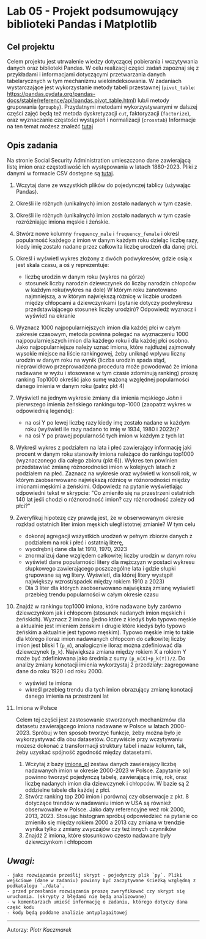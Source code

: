# Lab 05 - Projekt podsumowujący biblioteki Pandas i Matplotlib

## Cel projektu
Celem projektu jest utrwalenie wiedzy dotyczącej pobierania i wczytywania danych oraz biblioteki Pandas.
W celu realizacji części zadań zapoznaj się z przykładami i informacjami dotyczącymi przetwarzania danych tabelarycznych w tym mechanizmu wieloindeksowania. W zadaniach wystarczające jest wykorzystanie metody tabeli przestawnej (`pivot_table`: https://pandas.pydata.org/pandas-docs/stable/reference/api/pandas.pivot_table.html) lub/i metody grupowania (`groupby`). Przydatnymi metodami wykorzystywanymi w dalszej części zajęć będą też metoda dyskretyzacji `cut`, faktoryzacji (`factorize`), oraz wyznaczanie częstości wystąpień i normalizacji (`crosstab`)
Informacje na ten temat możesz znaleźć [tutaj](https://pandas.pydata.org/pandas-docs/stable/user_guide/reshaping.html)

## Opis zadania
Na stronie Social Security Administration umieszczono dane zawierającą listę imion oraz częstotliwość ich występowania w latach 1880-2023. Pliki z danymi w formacie CSV dostępne są [tutaj](https://www.ssa.gov/oact/babynames/names.zip).

1. Wczytaj dane ze wszystkich plików do pojedynczej tablicy (używając Pandas).
2. Określi ile różnych (unikalnych) imion zostało nadanych w tym czasie.
3. Określi ile różnych (unikalnych) imion zostało nadanych w tym czasie rozróżniając imiona męskie i żeńskie.
4. Stwórz nowe kolumny `frequency_male` i `frequency_female` i określ popularność każdego z imion w danym każdym roku dzieląc liczbę razy, kiedy imię zostało nadane przez całkowita liczbę urodzeń dla danej płci.  
5. Określ i wyświetl wykres złożony z dwóch podwykresów, gdzie osią x jest skala czasu, a oś y reprezentuje:
   - liczbę urodzin w danym roku (wykres na górze)
   - stosunek liczby narodzin dziewczynek do liczby narodzin chłopców w każdym roku(wykres na dole)
W którym roku zanotowano najmniejszą, a w którym największą różnicę w liczbie urodzeń między chłopcami a dziewczynkami (pytanie dotyczy podwykresu przedstawiającego stosunek liczby urodzin)? Odpowiedź wyznacz i  wyświetl  na ekranie
6. Wyznacz 1000 najpopularniejszych imion dla każdej płci w całym zakresie czasowym, metoda powinna polegać na wyznaczeniu 1000 najpopularniejszych imion dla każdego roku i dla każdej płci osobno. Jako najpopularniejsze należy uznać imiona, które najdłużej zajmowały wysokie miejsce na liście rankingowej, żeby uniknąć wpływu liczny urodzin w danym roku na wynik (liczba urodzin spada stąd, nieprawidłowo przeprowadzona procedura może powodować że imiona nadawane w wyżu i stosowane w tym czasie zdominują ranking) proszę ranking Top1000 określić jako sumę ważoną względnej popularności danego imienia w danym roku (patrz pkt 4)
7. Wyświetl na jednym wykresie zmiany dla imienia męskiego *John* i  pierwszego imienia żeńskiego rankingu top-1000 (zaopatrz wykres w odpowiednią legendę):
    - na osi Y po lewej liczbę razy kiedy imę zostało nadane w każdym roku (wyświetl ile razy nadano to imię w 1934, 1980 i 2022r)?
    - na osi Y po prawej popularność tych imion w każdym z tych lat
8. Wykreśl wykres z podziałem na lata i płeć zawierający informację jaki procent w danym roku stanowiły imiona należące do rankingu top1000 (wyznaczonego dla całego zbioru (pkt 6)). Wykres ten powinien przedstawiać zmianę różnorodności imion w kolejnych latach z podziałem na płeć. Zaznacz na wykresie oraz wyświetl w konsoli rok, w którym zaobserwowano największą różnicę w różnorodności między imionami męskimi a żeńskimi. Odpowiedz na pytanie wyświetlając odpowiedni tekst w skrypcie: "Co zmieniło się na przestrzeni ostatnich 140 lat jeśli chodzi o różnorodność imion? czy różnorodność zależy od płci?"
9. Zweryfikuj hipotezę czy prawdą jest, że w obserwowanym okresie rozkład ostatnich liter imion męskich uległ istotnej zmianie? W tym celu 
    - dokonaj agregacji wszystkich urodzeń w pełnym zbiorze danych z podziałem na rok i płeć i ostatnią literę,
    - wyodrębnij dane dla lat 1910, 1970, 2023
    - znormalizuj dane względem całkowitej liczby urodzin w danym roku
    - wyświetl dane popularności litery dla mężczyzn w postaci wykresu słupkowego zawierającego poszczególne lata i gdzie słupki grupowane są wg litery. Wyświetl, dla której litery wystąpił największy wzrost/spadek między rokiem 1910 a 2023)
    - Dla 3 liter dla których zaobserwowano największą zmianę wyświetl przebieg trendu popularności w całym okresie  czasu
10.  Znajdź w rankingu top1000 imiona, które nadawane były zarówno dziewczynkom jak i chłopcom (stosunek nadanych imion męskich i żeńskich). Wyznacz 2 imiona (jedno które z kiedyś było typowo męskie a aktualnie jest imieniem żeńskim i drugie które kiedyś było typowo żeńskim a aktualnie jest typowo męskim). Typowo męskie imię to takie dla którego iloraz imion nadawanych chłopcom do całkowitej liczby imion jest bliski 1 (`p_m`), analogicznie iloraz można zdefiniować dla dziewczynek (`p_k`). Największa zmiana między rokiem X a rokiem Y może być zdefiniowana jako średnia z sumy `(p_m(X)+p_k(Y))/2`. Do analizy zmiany konotacji imienia wykorzystaj 2 przedziały: zagregowane dane do roku 1920 i od roku 2000. 
     - wyświetl te imiona
     - wkreśl przebieg trendu dla tych imion obrazujący zmianę konotacji danego imienia na przestrzeni lat

11. Imiona w Polsce
    
    Celem tej części jest zastosowanie stworzonych mechanizmów dla datasetu zawierającego imiona nadawane w Polsce w latach 2000-2023. Spróbuj w ten sposob tworzyć funkcje, żeby można było je wykorzystywać dla obu datasetów. Oczywiście przy wczytywaniu mozesz dokonać z transformacji struktury tabel i nazw kolumn, tak, żeby uzyskać spójność zgodność między datasetami.
    1.  Wczytaj z bazy [imiona_pl](https://chmura.put.poznan.pl/s/WIP4dBFsVTzLrKA) zestaw danych zawierający liczbę nadawanych imion w okresie 2000-2023 w Polsce. Zapytanie sql powinno tworzyć pojedynczą tabelę, zawierającą imię, rok, oraz liczbę nadanych imion dla dziewczynek i chłopców. W bazie są 2 oddzielne tabele dla każdej z płci.
    1. Stwórz ranking top 200 imion i porównaj czy obserwacje z pkt. 8 dotyczące trendów w nadawaniu imion w USA są również obserwowalne w Polsce. Jako daty referencyjne weź rok 2000, 2013, 2023. Stosując histogram spróbuj odpowiedzieć na pytanie co zmieniło się między rokiem 2000 a 2013 czy zmiana w trendzie wynika tylko z zmiany zwyczajów czy też innych czynników
    2. Znajdź 2 imiona, które stosunkowo czesto nadawane były dziewczynkom i chłopcom
    

## *Uwagi:*
    - jako rozwiązanie prześlij skrypt - pojedynczy plik `py`. Pliki wejściowe (dane w zadaniu) powinny być zaczytywane ścieżką względną z podkatalogu `./data`. 
    - przed przesłanie rozwiązania proszę zweryfikować czy skrypt się uruchamia. (skrypty z błędami nie będą analizowane)
    - w komentarzach umieść informację o zadaniu, którego dotyczy dana część kodu
    - kody będą poddane analizie antyplagaitowej



---
Autorzy: *Piotr Kaczmarek* 
